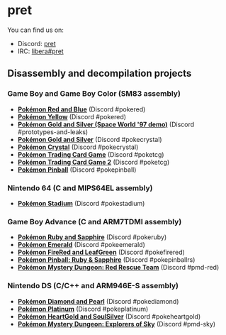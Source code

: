 # pret

You can find us on:

* Discord: [pret](https://discord.gg/d5dubZ3)
* IRC: [libera#pret](https://web.libera.chat/?#pret)

## Disassembly and decompilation projects

### Game Boy and Game Boy Color (SM83 assembly)
* [**Pokémon Red and Blue**](https://github.com/pret/pokered) (Discord #pokered)
* [**Pokémon Yellow**](https://github.com/pret/pokeyellow) (Discord #pokered)
* [**Pokémon Gold and Silver (Space World '97 demo)**](https://github.com/pret/pokegold-spaceworld) (Discord #prototypes-and-leaks)
* [**Pokémon Gold and Silver**](https://github.com/pret/pokegold) (Discord #pokecrystal)
* [**Pokémon Crystal**](https://pret.github.io/pokecrystal/) (Discord #pokecrystal)
* [**Pokémon Trading Card Game**](https://github.com/pret/poketcg) (Discord #poketcg)
* [**Pokémon Trading Card Game 2**](https://github.com/pret/poketcg2) (Discord #poketcg)
* [**Pokémon Pinball**](https://github.com/pret/pokepinball) (Discord #pokepinball)

### Nintendo 64 (C and MIPS64EL assembly)
* [**Pokémon Stadium**](https://github.com/pret/pokestadium) (Discord #pokestadium)

### Game Boy Advance (C and ARM7TDMI assembly)
* [**Pokémon Ruby and Sapphire**](https://github.com/pret/pokeruby) (Discord #pokeruby)
* [**Pokémon Emerald**](https://github.com/pret/pokeemerald) (Discord #pokeemerald)
* [**Pokémon FireRed and LeafGreen**](https://github.com/pret/pokefirered) (Discord #pokefirered)
* [**Pokémon Pinball: Ruby & Sapphire**](https://github.com/pret/pokepinballrs) (Discord #pokepinballrs)
* [**Pokémon Mystery Dungeon: Red Rescue Team**](https://github.com/pret/pmd-red) (Discord #pmd-red)

### Nintendo DS (C/C++ and ARM946E-S assembly)
* [**Pokémon Diamond and Pearl**](https://github.com/pret/pokediamond) (Discord #pokediamond)
* [**Pokémon Platinum**](https://github.com/pret/pokeplatinum) (Discord #pokeplatinum)
* [**Pokémon HeartGold and SoulSilver**](https://github.com/pret/pokeheartgold) (Discord #pokeheartgold)
* [**Pokémon Mystery Dungeon: Explorers of Sky**](https://github.com/pret/pmd-sky) (Discord #pmd-sky)
